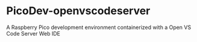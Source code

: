 # PicoDev-openvscodeserver
A Raspberry Pico development environment containerized with a Open VS Code Server Web IDE
